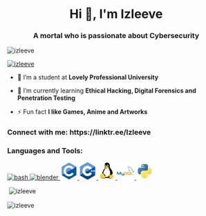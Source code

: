 <h1 align="center">Hi 👋, I'm Izleeve</h1>
<h3 align="center">A mortal who is passionate about Cybersecurity</h3>

<p align="left"> <img src="https://komarev.com/ghpvc/?username=izleeve&label=Profile%20views&color=0e75b6&style=flat" alt="izleeve" /> </p>

<p align="left"> <a href="https://github.com/ryo-ma/github-profile-trophy"><img src="https://github-profile-trophy.vercel.app/?username=izleeve" alt="izleeve" /></a> </p>

- 🔭 I’m a student at **Lovely Professional University**

- 🌱 I’m currently learning **Ethical Hacking, Digital Forensics and Penetration Testing**

- ⚡ Fun fact **I like Games, Anime and Artworks**

<h3 align="left">Connect with me: https://linktr.ee/Izleeve</h3>
<p align="left">
</p>

<h3 align="left">Languages and Tools:</h3>
<p align="left"> <a href="https://www.gnu.org/software/bash/" target="_blank" rel="noreferrer"> <img src="https://www.vectorlogo.zone/logos/gnu_bash/gnu_bash-icon.svg" alt="bash" width="40" height="40"/> </a> <a href="https://www.blender.org/" target="_blank" rel="noreferrer"> <img src="https://download.blender.org/branding/community/blender_community_badge_white.svg" alt="blender" width="40" height="40"/> </a> <a href="https://www.cprogramming.com/" target="_blank" rel="noreferrer"> <img src="https://raw.githubusercontent.com/devicons/devicon/master/icons/c/c-original.svg" alt="c" width="40" height="40"/> </a> <a href="https://www.w3schools.com/cpp/" target="_blank" rel="noreferrer"> <img src="https://raw.githubusercontent.com/devicons/devicon/master/icons/cplusplus/cplusplus-original.svg" alt="cplusplus" width="40" height="40"/> </a> <a href="https://www.linux.org/" target="_blank" rel="noreferrer"> <img src="https://raw.githubusercontent.com/devicons/devicon/master/icons/linux/linux-original.svg" alt="linux" width="40" height="40"/> </a> <a href="https://www.mysql.com/" target="_blank" rel="noreferrer"> <img src="https://raw.githubusercontent.com/devicons/devicon/master/icons/mysql/mysql-original-wordmark.svg" alt="mysql" width="40" height="40"/> </a> <a href="https://www.python.org" target="_blank" rel="noreferrer"> <img src="https://raw.githubusercontent.com/devicons/devicon/master/icons/python/python-original.svg" alt="python" width="40" height="40"/> </a> </p>

<p>&nbsp;<img align="center" src="https://github-readme-stats.vercel.app/api?username=izleeve&show_icons=true&locale=en" alt="izleeve" /></p>

<p><img align="center" src="https://github-readme-streak-stats.herokuapp.com/?user=izleeve&" alt="izleeve" /></p>
